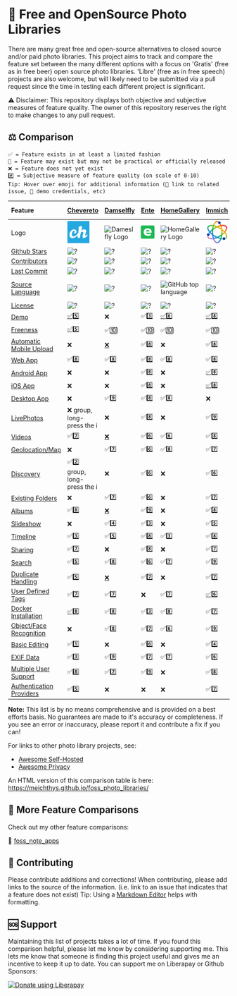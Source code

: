 # 📸 Free and OpenSource Photo Libraries

There are many great free and open-source alternatives to closed source and/or paid photo libraries. This project aims to track and compare the feature set between the many different options with a focus on 'Gratis' (free as in free beer) open source photo libraries. 'Libre' (free as in free speech) projects are also welcome, but will likely need to be submitted via a pull request since the time in testing each different project is significant.

⚠️ Disclaimer: This repository displays both objective and subjective measures of feature quality. The owner of this repository reserves the right to make changes to any pull request.

## ⚖️ Comparison

```text
✅ = Feature exists in at least a limited fashion
🚧 = Feature may exist but may not be practical or officially released
❌ = Feature does not yet exist
#️⃣ = Subjective measure of feature quality (on scale of 0-10)
Tip: Hover over emoji for additional information (🔗 link to related issue, 🔑 demo credentials, etc)
```

| Feature                                                          | [Chevereto](https://github.com/chevereto/chevereto)                                                                                                        | [Damselfly](https://github.com/Webreaper/Damselfly)                                                                                                   | [Ente](https://github.com/ente-io/ente)                                                                                        | [HomeGallery](https://github.com/xemle/home-gallery)                                                                                                         | [Immich](https://github.com/immich-app/immich)                                                                                                                             | [Librephotos](https://github.com/LibrePhotos/librephotos)                                                                                       | [Lychee](https://github.com/LycheeOrg/Lychee)                                                        | [Nextcloud Photos](https://github.com/nextcloud/photos/)                                                                                                               | [Nextcloud Memories](https://github.com/pulsejet/memories)                                                                                                              | [Photonix](https://github.com/photonixapp/photonix)                                                                                       | [Photofield](https://github.com/SmilyOrg/photofield)                                                                                                    | [PiGallery2](https://github.com/bpatrik/pigallery2)                                                                                      | [Photoprism](https://github.com/photoprism/photoprism)                                                                                                  | [Photoview](https://github.com/photoview/photoview)                                                                                       | [Piwigo](https://github.com/Piwigo/Piwigo)                                                                                                                                               | [Snapcrescent](https://github.com/snapcrescent/snapcrescent)                                                                                                                                          |
| :--------------------------------------------------------------- | ---------------------------------------------------------------------------------------------------------------------------------------------------------- | :---------------------------------------------------------------------------------------------------------------------------------------------------- | ------------------------------------------------------------------------------------------------------------------------------ | ------------------------------------------------------------------------------------------------------------------------------------------------------------ | -------------------------------------------------------------------------------------------------------------------------------------------------------------------------- | ----------------------------------------------------------------------------------------------------------------------------------------------- | ---------------------------------------------------------------------------------------------------- | ---------------------------------------------------------------------------------------------------------------------------------------------------------------------- | ----------------------------------------------------------------------------------------------------------------------------------------------------------------------- | ----------------------------------------------------------------------------------------------------------------------------------------- | ------------------------------------------------------------------------------------------------------------------------------------------------------- | ---------------------------------------------------------------------------------------------------------------------------------------- | ------------------------------------------------------------------------------------------------------------------------------------------------------- | ----------------------------------------------------------------------------------------------------------------------------------------- | ---------------------------------------------------------------------------------------------------------------------------------------------------------------------------------------- | ----------------------------------------------------------------------------------------------------------------------------------------------------------------------------------------------------- |
| Logo                                                             | <img src="https://raw.githubusercontent.com/chevereto/chevereto/4.2/content/images/system/default/favicon.png" style="width: 50px"  alt="Chevreto  Logo"/> | <img src="https://raw.githubusercontent.com/Webreaper/Damselfly/master/docs/cropped-Damselfly-Logo.webp" style="width: 50px"  alt="Dameslfly  Logo"/> | <img src="https://raw.githubusercontent.com/ente-io/ente/main/docs/docs/public/logo.png" style="width: 50px" alt="Ente Logo"/> | <img src="https://raw.githubusercontent.com/xemle/home-gallery/master/packages/webapp/src/public/logo512.png" style="width: 50px"  alt="HomeGallery  Logo"/> | <img src="https://raw.githubusercontent.com/immich-app/immich/main/mobile/android/app/src/main/res/mipmap-xxhdpi/ic_launcher.png" style="width: 50px"  alt="Immich Logo"/> | <img src="https://raw.githubusercontent.com/LibrePhotos/librephotos/dev/screenshots/lp-white.png" style="width: 50px"  alt="Librephotos Logo"/> | <img src="https://avatars.githubusercontent.com/u/37916028" style="width: 50px"  alt="Lychee Logo"/> | <img src="https://raw.githubusercontent.com/nextcloud/android/master/app/src/main/res/mipmap-xxhdpi/ic_launcher.png" style="width: 50px"  alt="NextcloudPhotos Logo"/> | <img src="https://raw.githubusercontent.com/pulsejet/memories/master/android/app/src/main/res/mipmap-xxhdpi/ic_launcher.png" style="width: 50px"  alt="Memories Logo"/> | <img src="https://raw.githubusercontent.com/photonixapp/photonix/master/ui/public/favicon.png" style="width: 50px"  alt="Photonix Logo"/> | <img src="https://raw.githubusercontent.com/SmilyOrg/photofield/main/ui/public/android-chrome-512x512.png" style="width: 50px"  alt="Photofield Logo"/> | <img src="https://raw.githubusercontent.com/bpatrik/pigallery2/master/docs/assets/icon.png" style="width: 50px"  alt="PiGallery2 Logo"/> | <img src="https://raw.githubusercontent.com/photoprism/photoprism/develop/assets/static/icons/app/512.png" style="width: 50px"  alt="Photoprism Logo"/> | <img src="https://raw.githubusercontent.com/photoview/photoview/master/ui/public/logo512.png" style="width: 50px"  alt="Photoview Logo"/> | <img src="https://raw.githubusercontent.com/Piwigo/Piwigo/d69bc8b88434cf065b63bac87a4adcc8143ddb21/themes/default/icon/piwigo.org-icon%201.svg" style="width: 50px"  alt="Piwigo Logo"/> | <img src="https://raw.githubusercontent.com/snapcrescent/snapcrescent/main/snapcrescent_mobile/android/app/src/main/res/mipmap-xxhdpi/ic_launcher.png" style="width: 50px"  alt="Snapcrescent Logo"/> |
| [Github Stars](features.md#github-stars)                         | ![?](https://img.shields.io/github/stars/chevereto/chevereto?label=%20)                                                                                    | ![?](https://img.shields.io/github/stars/Webreaper/Damselfly?label=%20)                                                                               | ![?](https://img.shields.io/github/stars/ente-io/ente?label=%20)                                                               | ![?](https://img.shields.io/github/stars/xemle/home-gallery?label=%20)                                                                                       | ![?](https://img.shields.io/github/stars/immich-app/immich?label=%20)                                                                                                      | ![?](https://img.shields.io/github/stars/LibrePhotos/librephotos?label=%20)                                                                     | ![?](https://img.shields.io/github/stars/LycheeOrg/Lychee?label=%20)                                 | ![?](https://img.shields.io/github/stars/nextcloud/photos?label=%20)                                                                                                   | ![?](https://img.shields.io/github/stars/pulsejet/memories?label=%20)                                                                                                   | ![?](https://img.shields.io/github/stars/photonixapp/photonix?label=%20)                                                                  | ![?](https://img.shields.io/github/stars/smilyorg/photofield?label=%20)                                                                                 | ![?](https://img.shields.io/github/stars/bpatrik/pigallery2?label=%20)                                                                   | ![?](https://img.shields.io/github/stars/photoprism/photoprism?label=%20)                                                                               | ![?](https://img.shields.io/github/stars/photoview/photoview?label=%20)                                                                   | ![?](https://img.shields.io/github/stars/Piwigo/Piwigo?label=%20)                                                                                                                        | ![?](https://img.shields.io/github/stars/snapcrescent/snapcrescent?label=%20)                                                                                                                         |
| [Contributors](features.md#contributors)                         | ![?](https://img.shields.io/github/contributors/chevereto/chevereto?label=%20)                                                                             | ![?](https://img.shields.io/github/contributors/webreaper/damselfly?label=%20)                                                                        | ![?](https://img.shields.io/github/contributors/ente-io/ente?label=%20)                                                        | ![?](https://img.shields.io/github/contributors/xemle/home-gallery?label=%20)                                                                                | ![?](https://img.shields.io/github/contributors/immich-app/immich?label=%20)                                                                                               | ![?](https://img.shields.io/github/contributors/librephotos/librephotos?label=%20)                                                              | ![?](https://img.shields.io/github/contributors/lycheeorg/lychee?label=%20)                          | ![?](https://img.shields.io/github/contributors/nextcloud/photos?label=%20)                                                                                            | ![?](https://img.shields.io/github/contributors/pulsejet/memories?label=%20)                                                                                            | ![?](https://img.shields.io/github/contributors/photonixapp/photonix?label=%20)                                                           | ![?](https://img.shields.io/github/contributors/smilyorg/photofield?label=%20)                                                                          | ![?](https://img.shields.io/github/contributors/bpatrik/pigallery2?label=%20)                                                            | ![?](https://img.shields.io/github/contributors/photoprism/photoprism?label=%20)                                                                        | ![?](https://img.shields.io/github/contributors/photoview/photoview?label=%20)                                                            | ![?](https://img.shields.io/github/contributors/Piwigo/Piwigo?label=%20)                                                                                                                 | ![?](https://img.shields.io/github/contributors/snapcrescent/snapcrescent?label=%20)                                                                                                                  |
| [Last Commit](features.md#last-commit)                           | ![?](https://img.shields.io/github/last-commit/chevereto/chevereto/4.2?label=%20)                                                                          | ![?](https://img.shields.io/github/last-commit/webreaper/damselfly/master?label=%20)                                                                  | ![?](https://img.shields.io/github/last-commit/ente-io/ente/main?label=%20)                                                    | ![?](https://img.shields.io/github/last-commit/xemle/home-gallery/master?label=%20)                                                                          | ![?](https://img.shields.io/github/last-commit/immich-app/immich/main?label=%20)                                                                                           | ![?](https://img.shields.io/github/last-commit/librephotos/librephotos/dev?label=%20)                                                           | ![?](https://img.shields.io/github/last-commit/lycheeorg/lychee/master?label=%20)                    | ![?](https://img.shields.io/github/last-commit/nextcloud/photos/master?label=%20)                                                                                      | ![?](https://img.shields.io/github/last-commit/pulsejet/memories/master?label=%20)                                                                                      | ![?](https://img.shields.io/github/last-commit/photonixapp/photonix/master?label=%20)                                                     | ![?](https://img.shields.io/github/last-commit/smilyorg/photofield/main?label=%20)                                                                      | ![?](https://img.shields.io/github/last-commit/bpatrik/pigallery2/master?label=%20)                                                      | ![?](https://img.shields.io/github/last-commit/photoprism/photoprism/develop?label=%20)                                                                 | ![?](https://img.shields.io/github/last-commit/photoview/photoview/master?label=%20)                                                      | ![?](https://img.shields.io/github/last-commit/Piwigo/Piwigo/master?label=%20)                                                                                                           | ![?](https://img.shields.io/github/last-commit/snapcrescent/snapcrescent/main?label=%20)                                                                                                              |
| [Source Language](features.md#source-language)                   | ![?](https://img.shields.io/github/languages/top/chevereto/chevereto)                                                                                      | ![?](https://img.shields.io/github/languages/top/Webreaper/Damselfly)                                                                                 | ![?](https://img.shields.io/github/languages/top/ente-io/ente)                                                                 | ![GitHub top language](https://img.shields.io/github/languages/top/xemle/home-gallery)                                                                       | ![?](https://img.shields.io/github/languages/top/immich-app/immich)                                                                                                        | ![GitHub top language](https://img.shields.io/github/languages/top/librephotos/librephotos)                                                     | ![GitHub top language](https://img.shields.io/github/languages/top/lycheeorg/lychee)                 | ![GitHub top language](https://img.shields.io/github/languages/top/nextcloud/photos)                                                                                   | ![GitHub top language](https://img.shields.io/github/languages/top/pulsejet/memories)                                                                                   | ![GitHub top language](https://img.shields.io/github/languages/top/photonixapp/photonix)                                                  | ![GitHub top language](https://img.shields.io/github/languages/top/smilyorg/photofield)                                                                 | ![GitHub top language](https://img.shields.io/github/languages/top/bpatrik/pigallery2)                                                   | ![GitHub top language](https://img.shields.io/github/languages/top/photoprism/photoprism)                                                               | ![GitHub top language](https://img.shields.io/github/languages/top/photoview/photoview)                                                   | ![GitHub top language](https://img.shields.io/github/languages/top/piwigo/piwigo)                                                                                                        | ![GitHub top language](https://img.shields.io/github/languages/top/snapcrescent/snapcrescent)                                                                                                         |
| [License](features.md#license)                                   | ![?](https://img.shields.io/github/license/chevereto/chevereto?label=%20)                                                                                  | ![?](https://img.shields.io/github/license/Webreaper/Damselfly?label=%20)                                                                             | ![?](https://img.shields.io/github/license/ente-io/ente?label=%20)                                                             | ![?](https://img.shields.io/github/license/xemle/home-gallery?label=%20)                                                                                     | ![?](https://img.shields.io/github/license/immich-app/immich?label=%20)                                                                                                    | ![?](https://img.shields.io/github/license/LibrePhotos/librephotos?label=%20)                                                                   | ![?](https://img.shields.io/github/license/LycheeOrg/Lychee?label=%20)                               | ![?](https://img.shields.io/github/license/nextcloud/photos?label=%20)                                                                                                 | ![?](https://img.shields.io/github/license/pulsejet/memories?label=%20)                                                                                                 | ![?](https://img.shields.io/github/license/photonixapp/photonix?label=%20)                                                                | ![?](https://img.shields.io/github/license/smilyorg/photofield?label=%20)                                                                               | ![?](https://img.shields.io/github/license/bpatrik/pigallery2?label=%20)                                                                 | ![?](https://img.shields.io/static/v1?label=%20&message=GPL-3.0&color=orange)                                                                           | ![?](https://img.shields.io/github/license/photoview/photoview?label=%20)                                                                 | ![?](https://img.shields.io/github/license/Piwigo/Piwigo?label=%20)                                                                                                                      | ![?](https://img.shields.io/github/license/snapcrescent/snapcrescent?label=%20)                                                                                                                       |
| [Demo](features.md#demo)                                         | [✅5️⃣](https://demo.chevereto.com/)                                                                                                                        | ❌                                                                                                                                                    | ✅3️⃣                                                                                                                           | [✅](https://demo.home-gallery.org/https://demo.photoprism.app/library/brow)6️⃣                                                                               | [✅](https://demo.immich.app/)8️⃣                                                                                                                                           | [✅](https://demo2.librephotos.com/ "User:demo Pass:demo1234")5️⃣                                                                                | [✅](https://lychee-demo.fly.dev/landing "User:admin Pass:admin")9️⃣                                  | [✅](https://nextcloud.com/instant-trial/)4️⃣                                                                                                                           | [✅](https://demo.memories.gallery/apps/memories/)8️⃣                                                                                                                    | [✅](https://demo.photonix.org/login)8️⃣                                                                                                   | [✅](https://demo.photofield.dev/)6️⃣                                                                                                                    | [✅](https://pigallery2.onrender.com/)8️⃣                                                                                                 | [✅](https://demo.photoprism.app/library/browse)9️⃣                                                                                                      | [✅](https://photos.qpqp.dk/ "User:demo Pass:demo")9️⃣                                                                                     | [✅](https://piwigo.org/demo)9️⃣                                                                                                                                                          | [✅](https://demo.snapcrescent.app)9️⃣                                                                                                                                                                 |
| [Freeness](features.md#freeness)                                 | [✅5️⃣](https://rodolfoberrios.com/2022/12/01/chevereto-goes-free/)                                                                                         | ✅🔟                                                                                                                                                  | ✅🔟                                                                                                                           | ✅🔟                                                                                                                                                         | ✅🔟                                                                                                                                                                       | ✅🔟                                                                                                                                            | ✅🔟                                                                                                 | ✅🔟                                                                                                                                                                   | ✅🔟                                                                                                                                                                    | ✅🔟                                                                                                                                      | ✅🔟                                                                                                                                                    | ✅🔟                                                                                                                                     | [🚧](https://photoprism.app/get)7️⃣                                                                                                                      | ✅🔟                                                                                                                                      | ✅🔟                                                                                                                                                                                     | ✅🔟                                                                                                                                                                                                  |
| [Automatic Mobile Upload](features.md#automatic-mobile-upload)   | ❌                                                                                                                                                         | [❌](https://github.com/Webreaper/Damselfly/issues/40)                                                                                                | ✅8️⃣                                                                                                                           | ❌                                                                                                                                                           | ✅8️⃣                                                                                                                                                                       | ❌                                                                                                                                              | ✅5️⃣                                                                                                 | ✅7️⃣                                                                                                                                                                   | ✅7️⃣                                                                                                                                                                    | ❌                                                                                                                                        | ❌                                                                                                                                                      | ❌                                                                                                                                       | ✅6️⃣                                                                                                                                                    | [❌](https://github.com/photoview/photoview/issues/129)                                                                                   | ✅7️⃣                                                                                                                                                                                     | ✅7️⃣                                                                                                                                                                                                  |
| [Web App](features.md#web-app)                                   | ✅8️⃣                                                                                                                                                       | ✅8️⃣                                                                                                                                                  | ✅8️⃣                                                                                                                           | ✅8️⃣                                                                                                                                                         | ✅8️⃣                                                                                                                                                                       | ✅8️⃣                                                                                                                                            | ✅8️⃣                                                                                                 | ✅7️⃣                                                                                                                                                                   | ✅9️⃣                                                                                                                                                                    | ✅7️⃣                                                                                                                                      | ✅9️⃣                                                                                                                                                    | ✅7️⃣                                                                                                                                     | ✅7️⃣                                                                                                                                                    | ✅8️⃣                                                                                                                                      | ✅8️⃣                                                                                                                                                                                     | ✅7️⃣                                                                                                                                                                                                  |
| [Android App](features.md#android-app)                           | ❌                                                                                                                                                         | ❌                                                                                                                                                    | ✅8️⃣                                                                                                                           | ❌                                                                                                                                                           | [✅](https://github.com/immich-app/immich#step-4-run-mobile-app)8️⃣                                                                                                         | ✅[7️⃣](https://github.com/savvasdalkitsis/uhuruphotos-android)                                                                                  | [❌](https://github.com/LycheeOrg/Lychee/issues/1013)                                                | [✅](https://github.com/nextcloud/android)3️⃣                                                                                                                           | [✅](https://github.com/pulsejet/memories/issues/180)7️⃣                                                                                                                 | ✅[4️⃣](https://github.com/photonixapp/photonix-mobile)                                                                                    | ❌                                                                                                                                                      | ❌                                                                                                                                       | [🚧](https://docs.photoprism.app/user-guide/pwa/)4️⃣                                                                                                     | [🚧](https://github.com/photoview/photoview/issues/701)3️⃣                                                                                 | [✅](https://www.piwigo.org/mobile-applications)7️⃣                                                                                                                                       | [✅](https://github.com/snapcrescent/snapcrescent/releases)7️⃣                                                                                                                                         |
| [iOS App](features.md#ios-app)                                   | ❌                                                                                                                                                         | ❌                                                                                                                                                    | ✅8️⃣                                                                                                                           | ❌                                                                                                                                                           | [✅](https://github.com/immich-app/immich#step-4-run-mobile-app)8️⃣                                                                                                         | [🚧](https://github.com/LibrePhotos/librephotos-mobile)3️⃣                                                                                       | [❌](https://github.com/LycheeOrg/Lychee/issues/1013)                                                | [🚧](https://github.com/nextcloud/ios/ "Nextcloud Files App")3️⃣                                                                                                        | [🚧](https://github.com/nextcloud/ios/ "Nextcloud Files App")3️⃣                                                                                                         | ✅[4️⃣](https://github.com/photonixapp/photonix-mobile)                                                                                    | ❌                                                                                                                                                      | ❌                                                                                                                                       | [🚧](https://docs.photoprism.app/user-guide/pwa/)4️⃣                                                                                                     | [✅](https://apps.apple.com/dk/app/photoview-media-gallery/id1578380271)6️⃣                                                                | [✅](https://www.piwigo.org/mobile-applications)7️⃣                                                                                                                                       | ❌                                                                                                                                                                                                    |
| [Desktop App](features.md#desktop-app)                           | ❌                                                                                                                                                         | ✅9️⃣                                                                                                                                                  | ✅8️⃣                                                                                                                           | ✅8️⃣                                                                                                                                                         | ❌                                                                                                                                                                         | ❌                                                                                                                                              | ❌                                                                                                   | [🚧](https://github.com/nextcloud/desktop/ "File sync only")2️⃣                                                                                                         | [🚧](https://github.com/nextcloud/desktop/ "File sync only")2️⃣                                                                                                          | [❌](https://github.com/photonixapp/photonix/issues/61)                                                                                   | ❌                                                                                                                                                      | ❌                                                                                                                                       | ❌                                                                                                                                                      | ❌                                                                                                                                        | ❌                                                                                                                                                                                       | ❌                                                                                                                                                                                                    |
| [LivePhotos](features.md#livephotos)                             | ❌                                     group, long-press the i                                                                                                                    | ❌                                                                                                                                                    | ✅8️⃣                                                                                                                           | ❌                                                                                                                                                           | ✅9️⃣                                                                                                                                                                       | [❌](https://github.com/LibrePhotos/librephotos/issues/287)                                                                                     | ✅[6️⃣](https://github.com/LycheeOrg/Lychee/issues/1283)                                              | [✅️3️⃣](https://github.com/nextcloud/photos/issues/344)                                                                                                                | ✅8️⃣                                                                                                                                                                    | [❌](https://github.com/photonixapp/photonix/issues/250)                                                                                  | [❌](https://github.com/SmilyOrg/photofield/issues/52)                                                                                                  | ❌                                                                                                                                       | ✅7️⃣                                                                                                                                                    | [❌](https://github.com/photoview/photoview/issues/273)                                                                                   | [❌](https://github.com/Piwigo/Piwigo/issues/1677)                                                                                                                                       | ❌                                                                                                                                                                                                    |
| [Videos](features.md#videos)                                     | ✅7️⃣                                                                                                                                                       | [❌](https://github.com/Webreaper/Damselfly/issues/82)                                                                                                | ✅6️⃣                                                                                                                           | ✅6️⃣                                                                                                                                                         | ✅8️⃣                                                                                                                                                                       | ✅8️⃣                                                                                                                                            | ✅6️⃣                                                                                                 | ✅5️⃣                                                                                                                                                                   | ✅7️⃣                                                                                                                                                                    | [❌](https://github.com/photonixapp/photonix/issues/295)                                                                                  | ✅6️⃣                                                                                                                                                    | ✅8️⃣                                                                                                                                     | ✅7️⃣                                                                                                                                                    | ✅7️⃣                                                                                                                                      | ✅4️⃣                                                                                                                                                                                     | ✅7️⃣                                                                                                                                                                                                  |
| [Geolocation/Map](features.md#geolocation/map)                   | ❌                                                                                                                                                         | ✅7️⃣                                                                                                                                                  | ✅6️⃣                                                                                                                           | ✅8️⃣                                                                                                                                                         | ✅7️⃣                                                                                                                                                                       | ✅8️⃣                                                                                                                                            | [✅5️⃣](https://github.com/LycheeOrg/Lychee/issues/1051)                                              | ✅6️⃣                                                                                                                                                                   | ✅9️⃣                                                                                                                                                                    | ✅9️⃣                                                                                                                                      | ✅8️⃣                                                                                                                                                    | ✅8️⃣                                                                                                                                     | ✅6️⃣                                                                                                                                                    | ✅8️⃣                                                                                                                                      | ✅7️⃣                                                                                                                                                                                     | ❌                                                                                                                                                                                                    |
| [Discovery](features.md#discovery)                               | ✅2️⃣                                                      group, long-press the i                                                                                                 | ❌                                                                                                                                                    | ✅6️⃣                                                                                                                           | ❌                                                                                                                                                           | ✅6️⃣                                                                                                                                                                       | ✅7️⃣                                                                                                                                            | ✅6️⃣                                                                                                 | ✅6️⃣                                                                                                                                                                   | ✅7️⃣                                                                                                                                                                    | ❌                                                                                                                                        | ❌                                                                                                                                                      | ❌                                                                                                                                       | ✅6️⃣                                                                                                                                                    | ❌                                                                                                                                        | ✅1️⃣                                                                                                                                                                                     | ❌                                                                                                                                                                                                    |
| [Existing Folders](features.md#existing-folders)                 | ❌                                                                                                                                                         | ✅7️⃣                                                                                                                                                  | ✅6️⃣                                                                                                                           | ❌                                                                                                                                                           | ✅[7️⃣](https://immich.app/docs/features/libraries#external-libraries)                                                                                                      | ✅4️⃣                                                                                                                                            | [❌](https://github.com/LycheeOrg/Lychee/issues/1096)                                                | ✅7️⃣                                                                                                                                                                   | ✅9️⃣                                                                                                                                                                    | [❌](https://github.com/photonixapp/photonix/issues/411)                                                                                  | ✅[4️⃣](https://github.com/SmilyOrg/photofield/issues/45)                                                                                                | ✅5️⃣                                                                                                                                     | ✅9️⃣                                                                                                                                                    | ✅5️⃣                                                                                                                                      | [✅](https://github.com/Piwigo/Piwigo/issues/960)7️⃣                                                                                                                                      | ❌                                                                                                                                                                                                    |
| [Albums](features.md#albums)                                     | ✅8️⃣                                                                                                                                                       | [❌](https://github.com/Webreaper/Damselfly/issues/238)                                                                                               | ✅9️⃣                                                                                                                           | ❌                                                                                                                                                           | ✅8️⃣                                                                                                                                                                       | ✅9️⃣                                                                                                                                            | ✅8️⃣                                                                                                 | ✅4️⃣                                                                                                                                                                   | ✅8️⃣                                                                                                                                                                    | ✅5️⃣                                                                                                                                      | ❌                                                                                                                                                      | ✅6️⃣                                                                                                                                     | ✅8️⃣                                                                                                                                                    | ✅6️⃣                                                                                                                                      | ✅8️⃣                                                                                                                                                                                     | ✅5️⃣                                                                                                                                                                                                  |
| [Slideshow](features.md#slideshow)                               | ❌                                                                                                                                                         | ✅4️⃣                                                                                                                                                  | ✅3️⃣                                                                                                                           | ❌                                                                                                                                                           | ✅5️⃣                                                                                                                                                                       | ❌                                                                                                                                              | [✅4️⃣](https://github.com/LycheeOrg/Lychee/pull/1819)                                                | ✅5️⃣                                                                                                                                                                   | ✅5️⃣                                                                                                                                                                    | [❌](https://github.com/photonixapp/photonix/issues/427)                                                                                  | ✅6️⃣                                                                                                                                                    | ✅7️⃣                                                                                                                                     | ✅6️⃣                                                                                                                                                    | [❌](https://github.com/photoview/photoview/issues/51)                                                                                    | ✅5️⃣                                                                                                                                                                                     | ❌                                                                                                                                                                                                    |
| [Timeline](features.md#timeline)                                 | ✅3️⃣                                                                                                                                                       | ✅5️⃣                                                                                                                                                  | ✅8️⃣                                                                                                                           | ✅3️⃣                                                                                                                                                         | ✅8️⃣                                                                                                                                                                       | ✅9️⃣                                                                                                                                            | [❌](https://github.com/LycheeOrg/Lychee/issues/1050)                                                | ✅4️⃣                                                                                                                                                                   | ✅9️⃣                                                                                                                                                                    | ✅5️⃣                                                                                                                                      | ✅6️⃣                                                                                                                                                    | ✅5️⃣                                                                                                                                     | ✅5️⃣                                                                                                                                                    | ✅9️⃣                                                                                                                                      | ✅3️⃣                                                                                                                                                                                     | ✅5️⃣                                                                                                                                                                                                  |
| [Sharing](features.md#sharing)                                   | ✅7️⃣                                                                                                                                                       | ❌                                                                                                                                                    | ✅8️⃣                                                                                                                           | ❌                                                                                                                                                           | ✅7️⃣                                                                                                                                                                       | ✅9️⃣                                                                                                                                            | ✅9️⃣                                                                                                 | ✅8️⃣                                                                                                                                                                   | ✅9️⃣                                                                                                                                                                    | ❌                                                                                                                                        | ❌                                                                                                                                                      | ✅7️⃣                                                                                                                                     | ✅7️⃣                                                                                                                                                    | ✅8️⃣                                                                                                                                      | ✅5️⃣                                                                                                                                                                                     | ✅5️⃣                                                                                                                                                                                                  |
| [Search](features.md#search)                                     | ✅5️⃣                                                                                                                                                       | ✅8️⃣                                                                                                                                                  | ✅6️⃣                                                                                                                           | ✅7️⃣                                                                                                                                                         | ✅9️⃣                                                                                                                                                                       | ✅8️⃣                                                                                                                                            | ✅5️⃣                                                                                                 | ✅4️⃣                                                                                                                                                                   | ✅4️⃣                                                                                                                                                                    | ✅8️⃣                                                                                                                                      | ✅9️⃣                                                                                                                                                    | ✅7️⃣                                                                                                                                     | ✅8️⃣                                                                                                                                                    | ✅5️⃣                                                                                                                                      | ✅7️⃣                                                                                                                                                                                     | ❌                                                                                                                                                                                                    |
| [Duplicate Handling](features.md#duplicate-handling)             | ✅5️⃣                                                                                                                                                       | [❌](https://github.com/Webreaper/Damselfly/issues/97)                                                                                                | ✅7️⃣                                                                                                                           | ❌                                                                                                                                                           | ✅7️⃣                                                                                                                                                                       | [❌](https://github.com/LibrePhotos/librephotos/issues/753)                                                                                     | [✅7️⃣](https://github.com/LycheeOrg/Lychee/issues/1762)                                              | ✅[6️⃣](https://apps.nextcloud.com/apps/mediadc)                                                                                                                        | ✅[6️⃣](https://apps.nextcloud.com/apps/mediadc)                                                                                                                         | [❌](https://github.com/photonixapp/photonix/issues/422)                                                                                  | ❌                                                                                                                                                      | ✅5️⃣                                                                                                                                     | ✅[6️⃣](https://docs.photoprism.app/user-guide/library/duplicates/)                                                                                      | [❌](https://github.com/photoview/photoview/issues/801)                                                                                   | ✅6️⃣                                                                                                                                                                                     | ✅7️⃣                                                                                                                                                                                                  |
| [User Defined Tags](features.md#photo-tagging)                   | ✅7️⃣                                                                                                                                                       | ✅7️⃣                                                                                                                                                  | ❌                                                                                                                             | ✅7️⃣                                                                                                                                                         | [✅️](https://github.com/immich-app/immich/releases/tag/v1.113.0)6️⃣                                                                                                        | [❌](https://github.com/LibrePhotos/librephotos/issues/525)                                                                                     | ✅5️⃣                                                                                                 | ✅️3️⃣                                                                                                                                                                  | [✅️](https://github.com/pulsejet/memories/issues/487)6️⃣                                                                                                                | ✅6️⃣                                                                                                                                      | ✅6️⃣                                                                                                                                                    | ❌                                                                                                                                       | ✅5️⃣                                                                                                                                                    | ❌                                                                                                                                        | ✅7️⃣                                                                                                                                                                                     | ❌                                                                                                                                                                                                    |
| [Docker Installation](features.md#docker-installation)           | [✅8️⃣](https://github.com/chevereto/docker#pure-docker)                                                                                                    | ✅8️⃣                                                                                                                                                  | ✅3️⃣                                                                                                                           | ✅8️⃣                                                                                                                                                         | ✅7️⃣                                                                                                                                                                       | ✅7️⃣                                                                                                                                            | ✅7️⃣                                                                                                 | [✅](https://github.com/nextcloud/all-in-one#nextcloud-all-in-one)6️⃣                                                                                                   | [✅](https://github.com/nextcloud/all-in-one#nextcloud-all-in-one)6️⃣                                                                                                    | ✅8️⃣                                                                                                                                      | ✅7️⃣                                                                                                                                                    | ✅7️⃣                                                                                                                                     | ✅6️⃣                                                                                                                                                    | ✅8️⃣                                                                                                                                      | [✅](https://hub.docker.com/r/linuxserver/piwigo)7️⃣                                                                                                                                      | ✅8️⃣                                                                                                                                                                                                  |
| [Object/Face Recognition](features.md#object/face-recognition)   | ❌                                                                                                                                                         | ✅8️⃣                                                                                                                                                  | ✅7️⃣                                                                              | ✅6️⃣                                                                                                                                                         | ✅9️⃣                                                                                                                                                                       | ✅8️⃣                                                                                                                                            | [❌](https://github.com/LycheeOrg/Lychee/issues/1266)                                                | [✅8️⃣](https://github.com/nextcloud/recognize)                                                                                                                         | [✅8️⃣](https://github.com/nextcloud/recognize)                                                                                                                          | ✅8️⃣                                                                                                                                      | ✅7️⃣                                                                                                                                                    | ✅6️⃣                                                                                                                                     | ✅9️⃣                                                                                                                                                    | ✅6️⃣                                                                                                                                      | [✅](https://github.com/Piwigo/Piwigo/issues/1159)5️⃣                                                                                                                                     | ❌                                                                                                                                                                                                    |
| [Basic Editing](features.md#basic-editing)                       | ✅1️⃣                                                                                                                                                       | ❌                                                                                                                                                    | ✅6️⃣                                                                                                                           | ❌                                                                                                                                                           | ✅4️⃣                                                                                                                                                                       | ❌                                                                                                                                              | ❌                                                                                                   | ✅6️⃣                                                                                                                                                                   | ✅6️⃣                                                                                                                                                                    | ❌                                                                                                                                        | ❌                                                                                                                                                      | ❌                                                                                                                                       | ❌                                                                                                                                                      | ❌                                                                                                                                        | ❌                                                                                                                                                                                       | ❌                                                                                                                                                                                                    |
| [EXIF Data](features.md#exif-data)                               | ✅3️⃣                                                                                                                                                       | ✅9️⃣                                                                                                                                                  | ✅7️⃣                                                                                                                           | ✅7️⃣                                                                                                                                                         | ✅6️⃣                                                                                                                                                                       | [❌](https://github.com/LibrePhotos/librephotos/issues/77)                                                                                      | ✅7️⃣                                                                                                 | [❌](https://github.com/nextcloud/photos/issues/226)                                                                                                                   | ✅8️⃣                                                                                                                                                                    | ✅7️⃣                                                                                                                                      | ✅️3️⃣                                                                                                                                                   | ✅7️⃣                                                                                                                                     | ✅9️⃣                                                                                                                                                    | ✅7️⃣                                                                                                                                      | ✅6️⃣                                                                                                                                                                                     | ✅7️⃣                                                                                                                                                                                                  |
| [Multiple User Support](features.md#multiple-user-support)       | ✅8️⃣                                                                                                                                                       | ✅7️⃣                                                                                                                                                  | ✅9️⃣                                                                                                                           | ❌                                                                                                                                                           | ✅8️⃣                                                                                                                                                                       | ✅8️⃣                                                                                                                                            | ✅6️⃣                                                                                                 | ✅9️⃣                                                                                                                                                                   | ✅9️⃣                                                                                                                                                                    | ✅7️⃣                                                                                                                                      | [❌](https://github.com/SmilyOrg/photofield/issues/28)                                                                                                  | ✅7️⃣                                                                                                                                     | [❌](https://github.com/photoprism/photoprism/issues/98)                                                                                                | ✅6️⃣                                                                                                                                      | ✅8️⃣                                                                                                                                                                                     | ✅5️⃣                                                                                                                                                                                                  |
| [Authentication Providers](features.md#authentication-providers) | ✅5️⃣                                                                                                                                                       | ❌                                                                                                                                                    | ❌                                                                                                                             | ❌                                                                                                                                                           | ✅7️⃣                                                                                                                                                                       | [❌](https://github.com/LibrePhotos/librephotos/issues/616)                                                                                     | ✅7️⃣                                                                                                 | ✅9️⃣                                                                                                                                                                   | ✅9️⃣                                                                                                                                                                    | [❌](https://github.com/photonixapp/photonix/issues/432)                                                                                  | ❌                                                                                                                                                      | [❌](https://github.com/bpatrik/pigallery2/issues/389)                                                                                   | [🚧](https://github.com/photoprism/photoprism/issues/782)                                                                                               | [❌](https://github.com/photoview/photoview/issues/624)                                                                                   | ✅5️⃣                                                                                                                                                                                     | ❌                                                                                                                                                                                                    |

**Note:** This list is by no means comprehensive and is provided on a best efforts basis. No guarantees are made to it's accuracy or completeness. If you see an error or inaccuracy, please report it and contribute a fix if you can!

For links to other photo library projects, see:

- [Awesome Self-Hosted](https://github.com/awesome-selfhosted/awesome-selfhosted#photo-and-video-galleries)
- [Awesome Privacy](https://github.com/pluja/awesome-privacy#photo-storage)

An HTML version of this comparison table is here: https://meichthys.github.io/foss_photo_libraries/

## 👋 More Feature Comparisons

Check out my other feature comparisons:

📝 [foss_note_apps](https://github.com/meichthys/foss_note_apps)

## 🤝 Contributing

Please contribute additions and corrections!
When contributing, please add links to the source of the information.
(i.e. link to an issue that indicates that a feature does not exist)
Tip: Using a [Markdown Editor](https://marketplace.visualstudio.com/items?itemName=zaaack.markdown-editor) helps with formatting.

## 🆘 Support

Maintaining this list of projects takes a lot of time. If you found this comparison helpful, please let me know by considering supporting me. This lets me know that someone is finding this project useful and gives me an incentive to keep it up to date.
You can support me on Liberapay or Github Sponsors:

<a href="https://liberapay.com/meichthys/donate"><img alt="Donate using Liberapay" src="https://liberapay.com/assets/widgets/donate.svg"></a>
